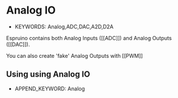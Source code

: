 <!--- Copyright (c) 2013 Gordon Williams, Pur3 Ltd. See the file LICENSE for copying permission. -->
Analog IO
========

* KEYWORDS: Analog,ADC,DAC,A2D,D2A

Espruino contains both Analog Inputs ([[ADC]]) and Analog Outputs ([[DAC]]).

You can also create 'fake' Analog Outputs with [[PWM]]

Using using Analog IO
--------------------

* APPEND_KEYWORD: Analog
